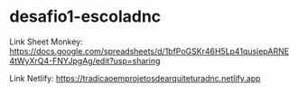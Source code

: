 # desafio1-escoladnc

Link Sheet Monkey: https://docs.google.com/spreadsheets/d/1bfPoGSKr46H5Lp41qusjepARNE4tWyXrQ4-FNYJpgAg/edit?usp=sharing

Link Netlify: https://tradicaoemprojetosdearquiteturadnc.netlify.app
